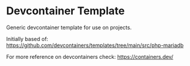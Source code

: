 # Devcontainer Template

Generic devcontainer template for use on projects.

Initially based of: https://github.com/devcontainers/templates/tree/main/src/php-mariadb

For more reference on devcontainers check: https://containers.dev/
